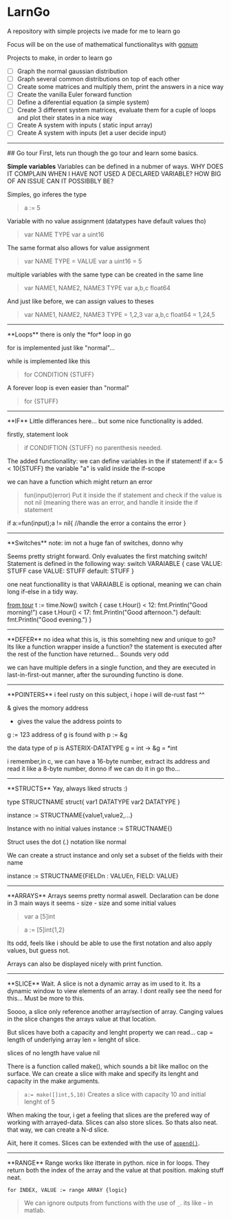 # LarnGo
A repository with simple projects ive made for me to learn go

Focus will be on the use of mathematical functionalitys with [gonum](https://www.gonum.org/)

Projects to make, in order to learn go
- [ ] Graph the normal gaussian distribution 
- [ ] Graph several common distributions on top of each other
- [ ] Create some matrices and multiply them, print the answers in a nice way
- [ ] Create the vanilla Euler forward function
- [ ] Define a diferential equation (a simple system)
- [ ] Create 3 different system matrices, evaluate them for a cuple of loops and plot their states in a nice way
- [ ] Create A system with inputs ( static input array)
- [ ] Create A system with inputs (let a user decide input)

<hr>
## Go tour
First, lets run though the go tour and learn some basics.

**Simple variables**
Variables can be defined in a nubmer of ways.
WHY DOES IT COMPLAIN WHEN I HAVE NOT USED A DECLARED VARIABLE? 
    HOW BIG OF AN ISSUE CAN IT POSSIBBLY BE?

Simples, go inferes the type
>a := 5

Variable with no value assignment (datatypes have default values tho)
> var NAME TYPE
> var a uint16

The same format also allows for value assignment
> var NAME TYPE = VALUE
> var a uint16 = 5

multiple variables with the same type can be created in the same line
>var NAME1, NAME2, NAME3 TYPE 
> var a,b,c float64

And just like before, we can assign values to theses
>var NAME1, NAME2, NAME3 TYPE = 1,2,3
> var a,b,c float64 = 1,24,5

<hr>
**Loops**
there is only the *for* loop in go

for is implemented just like "normal"...

while is implemented like this
> for CONDITION {STUFF}

A forever loop is even easier than "normal"
> for {STUFF}
<hr>
**IF**
Little differances here... but some nice functionality is added.

firstly, statement look
> if CONDIFTION {STUFF}
no parenthesis needed.

The added functionallity:
we can define variables in the if statement!
if a:= 5 < 10{STUFF}
the variable "a" is valid inside the if-scope

we can have a function which might return an error
>fun(input)(error)
Put it inside the if statement and check if the value is not nil (meaning there was an error, and handle it inside the if statement

if a:=fun(input);a != nil{
    //handle the error
    a contains the error
}


<hr>
**Switches**
note: im not a huge fan of switches, donno why

Seems pretty stright forward.
Only evaluates the first matching switch!
Statement is defined in the following way:
switch VARAIABLE {
    case VALUE:
        STUFF
    case VALUE:
        STUFF
    default:
        STUFF
}

one neat functionallity is that VARAIABLE is optional, meaning we can chain long if-else in a tidy way.

[from tour](https://go.dev/tour/flowcontrol/11)
t := time.Now()
switch {
case t.Hour() < 12:
    fmt.Println("Good morning!")
case t.Hour() < 17:
    fmt.Println("Good afternoon.")
default:
    fmt.Println("Good evening.")
}

<hr>
**DEFER**
no idea what this is, is this somehting new and unique to go?
Its like a function wrapper inside a function? the statement is executed after the rest of the function have returned... Sounds very odd

we can have multiple defers in a single function, and they are executed in last-in-first-out manner, after the surounding functino is done.

<hr>
**POINTERS**
i feel rusty on this subject, i hope i will de-rust fast ^^

& gives the momory address
* gives the value the address points to

g := 123
address of g is found with
p := &g

the data type of p is ASTERIX-DATATYPE
g = int -> &g = *int

i remember,in c, we can have a 16-byte number, extract its address and read it like a 8-byte number, donno if we can do it in go tho...

<hr>
**STRUCTS**
Yay, always liked structs :)

type STRUCTNAME struct{
    var1 DATATYPE
    var2 DATATYPE
}

instance := STRUCTNAME{value1,value2,...}

Instance with no initial values 
instance := STRUCTNAME{}

Struct uses the dot (.) notation like normal

We can create a struct instance and only set a subset of the fields with their name

instance := STRUCTNAME{FIELDn : VALUEn, FIELD: VALUE}

<hr>
**ARRAYS**
Arrays seems pretty normal aswell.
Declaration can be done in 3 main ways it seems
- size
- size and some initial values

> var a [5]int

> a := [5]int{1,2}

Its odd, feels like i should be able to use the first notation and also apply values, but guess not.

Arrays can also be displayed nicely with print function.

<hr>
**SLICE**
Wait. A slice is not a dynamic array as im used to it. Its a dynamic window to view elements of an array.
I dont really see the need for this... Must be more to this.

Soooo, a slice only reference another array/section of array. Canging values in the slice changes the arrays value at that location.

But slices have both a capacity and lenght property we can read...
cap = length of underlying array
len = lenght of slice.

slices of no length have value nil

There is a function called make(), which sounds a bit like malloc on the surface.
We can create a slice with make and specify its lenght and capacity in the make arguments.

>`a:= make([]int,5,10)` Creates a slice with capacity 10 and initial lenght of 5

When making the tour, i get a feeling that slices are the prefered way of working with arrayed-data.
Slices can also store slices. So thats also neat. that way, we can create a N-d slice.

Aiit, here it comes. Slices can be extended with the use of [`append()`](https://pkg.go.dev/builtin#append).

<hr>
**RANGE**
Range works like itterate in python. nice in for loops. They return both the index of the array and the value at that position. making stuff neat.

`for INDEX, VALUE := range ARRAY {logic}`

> We can ignore outputs from functions with the use of `_`. its like `~` in matlab.

